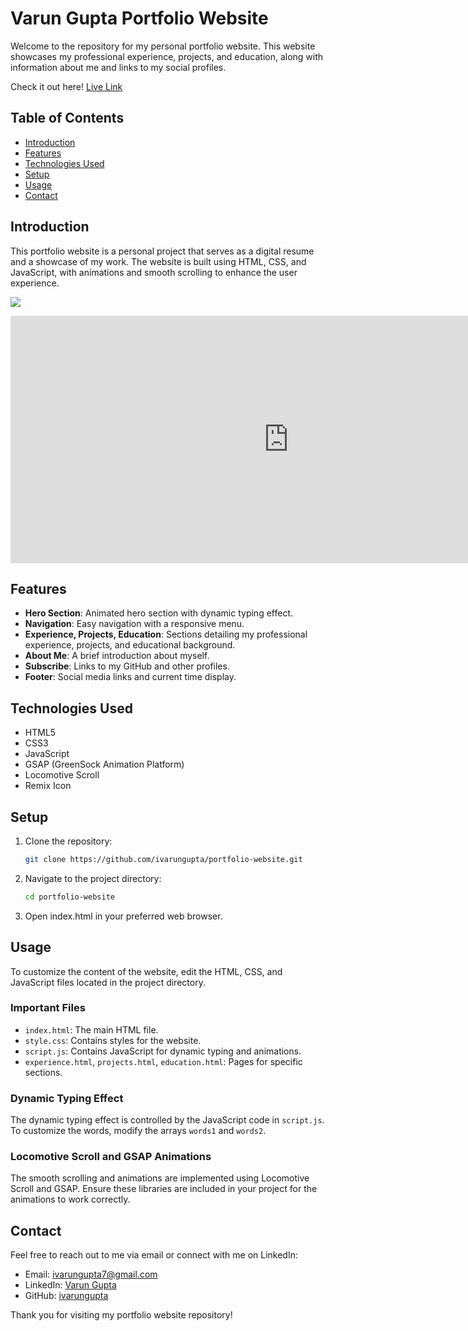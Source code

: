 # Varun Gupta Portfolio Website

Welcome to the repository for my personal portfolio website. This website showcases my professional experience, projects, and education, along with information about me and links to my social profiles.

Check it out here! [Live Link](https://ivarungupta.github.io/portfolio/)

## Table of Contents

- [Introduction](#introduction)
- [Features](#features)
- [Technologies Used](#technologies-used)
- [Setup](#setup)
- [Usage](#usage)
- [Contact](#contact)

## Introduction

This portfolio website is a personal project that serves as a digital resume and a showcase of my work. The website is built using HTML, CSS, and JavaScript, with animations and smooth scrolling to enhance the user experience.

![](https://youtu.be/BbuGcocpNgA)
<iframe width="889" height="396" src="https://www.youtube.com/embed/BbuGcocpNgA" title="portfolio" frameborder="0" allow="accelerometer; autoplay; clipboard-write; encrypted-media; gyroscope; picture-in-picture; web-share" referrerpolicy="strict-origin-when-cross-origin" allowfullscreen></iframe>

## Features

- **Hero Section**: Animated hero section with dynamic typing effect.
- **Navigation**: Easy navigation with a responsive menu.
- **Experience, Projects, Education**: Sections detailing my professional experience, projects, and educational background.
- **About Me**: A brief introduction about myself.
- **Subscribe**: Links to my GitHub and other profiles.
- **Footer**: Social media links and current time display.

## Technologies Used

- HTML5
- CSS3
- JavaScript
- GSAP (GreenSock Animation Platform)
- Locomotive Scroll
- Remix Icon

## Setup

1. Clone the repository:
   ```bash
   git clone https://github.com/ivarungupta/portfolio-website.git
   ```

2. Navigate to the project directory:
   ```bash
   cd portfolio-website
   ```
3. Open index.html in your preferred web browser.

## Usage

To customize the content of the website, edit the HTML, CSS, and JavaScript files located in the project directory.

### Important Files

- `index.html`: The main HTML file.
- `style.css`: Contains styles for the website.
- `script.js`: Contains JavaScript for dynamic typing and animations.
- `experience.html`, `projects.html`, `education.html`: Pages for specific sections.

### Dynamic Typing Effect

The dynamic typing effect is controlled by the JavaScript code in `script.js`. To customize the words, modify the arrays `words1` and `words2`.

### Locomotive Scroll and GSAP Animations

The smooth scrolling and animations are implemented using Locomotive Scroll and GSAP. Ensure these libraries are included in your project for the animations to work correctly.

## Contact

Feel free to reach out to me via email or connect with me on LinkedIn:

- Email: [ivarungupta7@gmail.com](mailto:ivarungupta7@gmail.com)
- LinkedIn: [Varun Gupta](https://www.linkedin.com/in/ivarung/)
- GitHub: [ivarungupta](https://github.com/ivarungupta)

Thank you for visiting my portfolio website repository!
